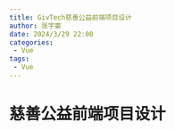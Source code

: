 ```yaml
---
title: GivTech慈善公益前端项目设计
author: 张宇豪
date: 2024/3/29 22:00
categories:
 - Vue
tags:
 - Vue
---
```




# 慈善公益前端项目设计